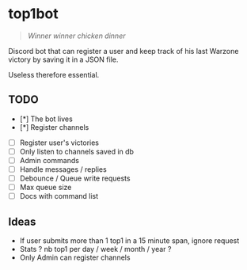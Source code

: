 # top1bot

>_Winner winner chicken dinner_

Discord bot that can register a user and keep track of his last Warzone victory by saving it in a JSON file.

Useless therefore essential.

## TODO
* [*] The bot lives
* [*] Register channels
* [ ] Register user's victories
* [ ] Only listen to channels saved in db
* [ ] Admin commands
* [ ] Handle messages / replies
* [ ] Debounce / Queue write requests
* [ ] Max queue size
* [ ] Docs with command list

## Ideas

- If user submits more than 1 top1 in a 15 minute span, ignore request
- Stats ? nb top1 per day / week / month / year ?
- Only Admin can register channels